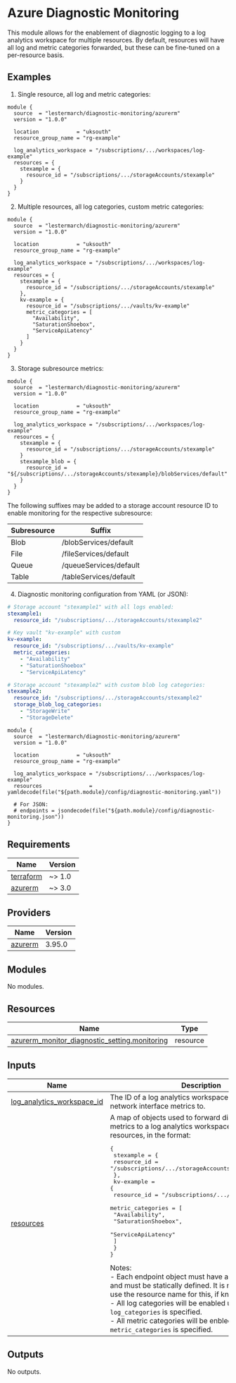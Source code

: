 # Azure Diagnostic Monitoring
This module allows for the enablement of diagnostic logging to a log analytics workspace for multiple resources. By default, resources will have all log and metric categories forwarded, but these can be fine-tuned on a per-resource basis.

## Examples

1. Single resource, all log and metric categories:

```hcl
module {
  source  = "lestermarch/diagnostic-monitoring/azurerm"
  version = "1.0.0"

  location            = "uksouth"
  resource_group_name = "rg-example"

  log_analytics_workspace = "/subscriptions/.../workspaces/log-example"
  resources = {
    stexample = {
      resource_id = "/subscriptions/.../storageAccounts/stexample"
    }
  }
}
```

2. Multiple resources, all log categories, custom metric categories:

```hcl
module {
  source  = "lestermarch/diagnostic-monitoring/azurerm"
  version = "1.0.0"

  location            = "uksouth"
  resource_group_name = "rg-example"

  log_analytics_workspace = "/subscriptions/.../workspaces/log-example"
  resources = {
    stexample = {
      resource_id = "/subscriptions/.../storageAccounts/stexample"
    },
    kv-example = {
      resource_id = "/subscriptions/.../vaults/kv-example"
      metric_categories = [
        "Availability",
        "SaturationShoebox",
        "ServiceApiLatency"
      ]
    }
  }
}
```

3. Storage subresource metrics:

```hcl
module {
  source  = "lestermarch/diagnostic-monitoring/azurerm"
  version = "1.0.0"

  location            = "uksouth"
  resource_group_name = "rg-example"

  log_analytics_workspace = "/subscriptions/.../workspaces/log-example"
  resources = {
    stexample = {
      resource_id = "/subscriptions/.../storageAccounts/stexample"
    }
    stexample_blob = {
      resource_id = "${/subscriptions/.../storageAccounts/stexample}/blobServices/default"
    }
  }
}
```

The following suffixes may be added to a storage account resource ID to enable monitoring for the respective subresource:

| Subresource | Suffix                 |
| ----------- | ---------------------- |
| Blob        | /blobServices/default  |
| File        | /fileServices/default  |
| Queue       | /queueServices/default |
| Table       | /tableServices/default |

4. Diagnostic monitoring configuration from YAML (or JSON):

```yaml
# Storage account "stexample1" with all logs enabled:
stexample1:
  resource_id: "/subscriptions/.../storageAccounts/stexample2"

# Key vault "kv-example" with custom
kv-example:
  resource_id: "/subscriptions/.../vaults/kv-example"
  metric_categories:
    - "Availability"
    - "SaturationShoebox"
    - "ServiceApiLatency"

# Storage account "stexample2" with custom blob log categories:
stexample2:
  resource_id: "/subscriptions/.../storageAccounts/stexample2"
  storage_blob_log_categories:
    - "StorageWrite"
    - "StorageDelete"
```

```hcl
module {
  source  = "lestermarch/diagnostic-monitoring/azurerm"
  version = "1.0.0"

  location            = "uksouth"
  resource_group_name = "rg-example"

  log_analytics_workspace = "/subscriptions/.../workspaces/log-example"
  resources               = yamldecode(file("${path.module}/config/diagnostic-monitoring.yaml"))

  # For JSON:
  # endpoints = jsondecode(file("${path.module}/config/diagnostic-monitoring.json"))
}
```

<!-- BEGIN_TF_DOCS -->
## Requirements

| Name | Version |
|------|---------|
| <a name="requirement_terraform"></a> [terraform](#requirement\_terraform) | ~> 1.0 |
| <a name="requirement_azurerm"></a> [azurerm](#requirement\_azurerm) | ~> 3.0 |

## Providers

| Name | Version |
|------|---------|
| <a name="provider_azurerm"></a> [azurerm](#provider\_azurerm) | 3.95.0 |

## Modules

No modules.

## Resources

| Name | Type |
|------|------|
| [azurerm_monitor_diagnostic_setting.monitoring](https://registry.terraform.io/providers/hashicorp/azurerm/latest/docs/resources/monitor_diagnostic_setting) | resource |

## Inputs

| Name | Description | Type | Default | Required |
|------|-------------|------|---------|:--------:|
| <a name="input_log_analytics_workspace_id"></a> [log\_analytics\_workspace\_id](#input\_log\_analytics\_workspace\_id) | The ID of a log analytics workspace to forward network interface metrics to. | `string` | n/a | yes |
| <a name="input_resources"></a> [resources](#input\_resources) | A map of objects used to forward diagnostic logs and metrics to a log analytics workspace for one or more resources, in the format:<pre>{<br>  stexample = {<br>    resource_id = "/subscriptions/.../storageAccounts/stexample"<br>  },<br>  kv-example = {<br>    resource_id = "/subscriptions/.../vaults/kv-example"<br>    metric_categories = [<br>      "Availability",<br>      "SaturationShoebox",<br>      "ServiceApiLatency"<br>    ]<br>  }<br>}</pre>Notes:<br>- Each endpoint object must have a unique map key and must be statically defined. It is recommended to use the resource name for this, if known.<br>- All log categories will be enabled unless `log_categories` is specified.<br>- All metric categories will be enbled unless `metric_categories` is specified. | <pre>map(object({<br>    resource_id       = string<br>    log_categories    = optional(list(string))<br>    metric_categories = optional(list(string))<br>  }))</pre> | n/a | yes |

## Outputs

No outputs.
<!-- END_TF_DOCS -->
